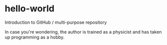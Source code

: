 # hello-world
Introduction to GitHub / multi-purpose repository

In case you're wondering, the author is trained as a physicist and has taken up programming as a hobby.
